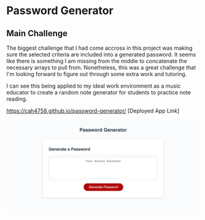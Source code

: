 # Password Generator

## Main Challenge
The biggest challenge that I had come accross in this project was making sure the selected criteria are included into a generated password. It seems like there is something I am missing from the middle to concatenate the necessary arrays to pull from. Nonetheless, this was a great challenge that I'm looking forward to figure out through some extra work and tutoring. 

I can see this being applied to my ideal work environment as a music educator to create a random note generator for students to practice note reading. 

https://cah4758.github.io/password-generator/
[Deployed App Link]

![App Screenshot](img/password-generator.png)